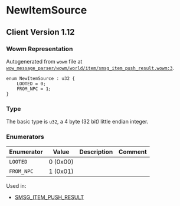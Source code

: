 # NewItemSource

## Client Version 1.12

### Wowm Representation

Autogenerated from `wowm` file at [`wow_message_parser/wowm/world/item/smsg_item_push_result.wowm:3`](https://github.com/gtker/wow_messages/tree/main/wow_message_parser/wowm/world/item/smsg_item_push_result.wowm#L3).

```rust,ignore
enum NewItemSource : u32 {
    LOOTED = 0;
    FROM_NPC = 1;
}
```
### Type
The basic type is `u32`, a 4 byte (32 bit) little endian integer.
### Enumerators
| Enumerator | Value  | Description | Comment |
| --------- | -------- | ----------- | ------- |
| `LOOTED` | 0 (0x00) |  |  |
| `FROM_NPC` | 1 (0x01) |  |  |

Used in:
* [SMSG_ITEM_PUSH_RESULT](smsg_item_push_result.md)
